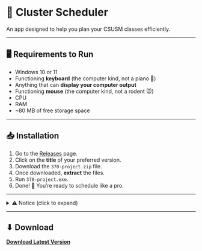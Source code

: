 # 📅 Cluster Scheduler
An app designed to help you plan your CSUSM classes efficiently.

---

## 🖥 Requirements to Run
- Windows 10 or 11
- Functioning **keyboard** (the computer kind, not a piano 🎹)
- Anything that can **display your computer output**
- Functioning **mouse** (the computer kind, not a rodent 🐭)
- CPU  
- RAM  
- ~80 MB of free storage space

---

## 📥 Installation
1. Go to the [Releases](https://github.com/rochanehurst/CS370-Team3/releases/latest) page.
2. Click on the **title** of your preferred version.
3. Download the `370-project.zip` file.
4. Once downloaded, **extract** the files.
5. Run `370-project.exe`.
6. Done! 🎉 You’re ready to schedule like a pro.

---

<details>
<summary>⚠ Notice (click to expand)</summary>

We do not have $100 to spare to have this program validated by Microsoft.  
You **will** get a virus alert from Windows Security — this is a **false positive**.  
You are welcome to scan the file with any antivirus software you use and trust.

</details>

---

## ⬇ Download
[**Download Latest Version**](https://github.com/rochanehurst/CS370-Team3/releases/latest)
